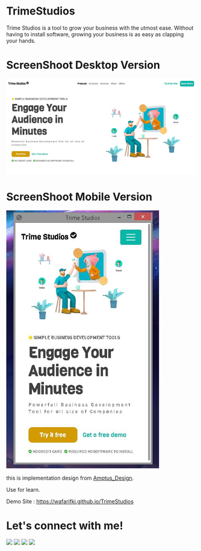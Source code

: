 # TrimeStudios
Trime Studios is a tool to grow your business with the utmost ease. Without having to install software, growing your business is as easy as clapping your hands.

# ScreenShoot Desktop Version
 <img src="https://raw.githubusercontent.com/wafarifki/TrimeStudios/main/assets/image/Desktop.JPG">
 
# ScreenShoot Mobile Version
 <img src="https://raw.githubusercontent.com/wafarifki/TrimeStudios/main/assets/image/Mobile.JPG">

this is implementation design from <a href="https://www.uplabs.com/amptus_design" target="_blank">Amptus_Design</a>.

Use for learn.

Demo Site : <a href="https://wafarifki.github.io/TrimeStudios/">https://wafarifki.github.io/TrimeStudios</a>

# Let's connect with me!
<p>
    <a href="https://wafarifki.github.io" target="_blank"><img src="https://img.shields.io/badge/Website-https://wafarifki.github.io-blue?" /></a>
    <a href="https://www.linkedin.com/in/wafarifqi/" target="_blank"><img src="https://img.shields.io/badge/Linkedin-WafaRifqiAnafin_-blue" /></a>
    <a href="https://facebook.com/wafarifkianafin" target="_blank"><img src="https://img.shields.io/badge/Facebook-wafarifkianafin-blue" /></a>
    <a href="https://instagram.com/wafarifki_" target="_blank"><img src="https://img.shields.io/badge/Instagram-@wafarifki_-blue" /></a>
</p>

